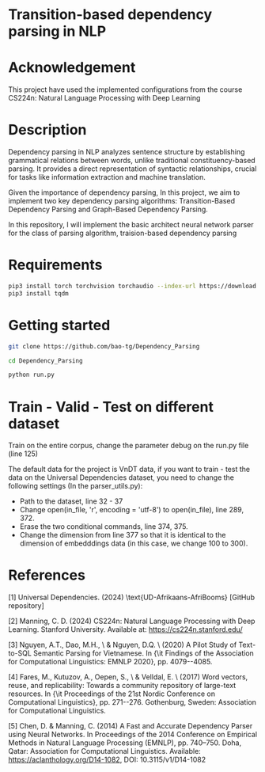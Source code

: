 # Transition-based dependency parsing in NLP

# Acknowledgement
This project have used the implemented configurations from the course CS224n: Natural Language Processing with Deep Learning

# Description
Dependency parsing in NLP analyzes sentence structure by establishing grammatical relations between words, unlike traditional constituency-based parsing. It provides a direct representation of syntactic relationships, crucial for tasks like information extraction and machine translation.

Given the importance of dependency parsing, In this project, we aim to implement two key dependency parsing algorithms: Transition-Based Dependency Parsing and Graph-Based Dependency Parsing.

In this repository, I will implement the basic architect neural network parser for the class of parsing algorithm, traision-based dependency parsing

# Requirements

```bash
pip3 install torch torchvision torchaudio --index-url https://download.pytorch.org/whl/cpu
pip3 install tqdm 
```

# Getting started
```bash
git clone https://github.com/bao-tg/Dependency_Parsing
```

```bash
cd Dependency_Parsing
```

```bash
python run.py
```

# Train - Valid - Test on different dataset

Train on the entire corpus, change the parameter debug on the run.py file (line 125)

The default data for the project is VnDT data, if you want to train - test the data on the Universal Dependencies dataset, you need to change the following settings (In the parser_utils.py):
+ Path to the dataset, line 32 - 37
+ Change open(in_file, 'r', encoding = 'utf-8') to open(in_file), line 289, 372.
+ Erase the two conditional commands, line 374, 375.
+ Change the dimension from line 377 so that it is identical to the dimension of embedddings data (in this case, we change 100 to 300).

# References
[1] Universal Dependencies. (2024) \text{UD-Afrikaans-AfriBooms} [GitHub repository]

[2] Manning, C. D. (2024) CS224n: Natural Language Processing with Deep Learning. Stanford University. Available at: https://cs224n.stanford.edu/

[3] Nguyen, A.T., Dao, M.H., \ \& Nguyen, D.Q. \ (2020) A Pilot Study of Text-to-SQL Semantic Parsing for Vietnamese. In {\it Findings of the Association for Computational Linguistics: EMNLP 2020}, pp. 4079--4085.

[4] Fares, M., Kutuzov, A., Oepen, S., \ \& Velldal, E. \ (2017) Word vectors, reuse, and replicability: Towards a community repository of large-text resources. In {\it Proceedings of the 21st Nordic Conference on Computational Linguistics}, pp. 271--276. Gothenburg, Sweden: Association for Computational Linguistics.

[5] Chen, D. \& Manning, C. (2014) A Fast and Accurate Dependency Parser using Neural Networks. In Proceedings of the 2014 Conference on Empirical Methods in Natural Language Processing (EMNLP), pp. 740–750. Doha, Qatar: Association for Computational Linguistics. Available: https://aclanthology.org/D14-1082, DOI: 10.3115/v1/D14-1082